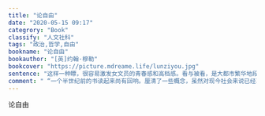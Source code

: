 ```yaml
---
title: "论自由"
date: "2020-05-15 09:17"
categrory: "Book"
classify: "人文社科"
tags: "政治,哲学,自由"
bookname: "论自由"
bookauthor: "[英]约翰·穆勒"
bookcover: "https://picture.mdreame.life/lunziyou.jpg"
sentence: "这样一种瞟，很容易激发女文员的青春感和高档感。看与被看，是大都市繁华地段活跃又无声的社交活动。被看就是价值。"
comment: " “一个半世纪前的书读起来尚有回响。厘清了一些概念，虽然对现今社会来说已经习以为常，但正是这种习以为常的态度和观念变成了对自由的妨碍。不仅仅是对东方来说，以人类的视角来看，“习惯就是宗教”也十分适用。虽然穆勒以个人的角度去界定了政府的权力从而论述个人和社会的自由，但其给出的结论现在看来是十分暧昧不明的了。在社会节奏愈发快速和矛盾冲突暗涌的今天，个人和社会需要对自由作出新的解读和界定。"
---
```


论自由